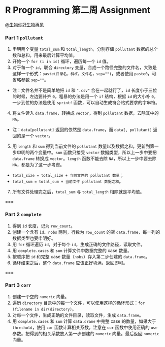R Programming 第二周 Assignment
===

[@生物你好生物再见](http://www.weibo.com/biobyelogy)


### Part 1 `pollutant`
1. 申明两个变量 `total_sum` 和 `total_length`，分别存储 `pollutant` 数据的总个数和总和，用来最后计算平均值。
2. 开始一个 `for (i in id)` 循环，遍历每一个 `id` 值。
3. 对于每一个 `id`，联合 `directory` 变量，合成一个路径完整的文件名，大致是这样一个形式：`paste(目录名，斜杠，文件名，sep="")`，或者使用 `paste0`，可省略参数 `sep=""`。
 - 注：文件名并不是简单地把 `id` 和 `".csv"` 合在一起就行了，`id` 长度小于三位的时候，左边要补齐 `0`。粗暴的办法是用一个 `if` 结构，根据 `id` 的大小补 `0`。一步到位的办法是使用 `sprintf` 函数，可以自动生成符合格式要求的字串符。
4. 将文件读入 `data.frame`，转换成 `vector`，得到 `pollutant` 数据，去除其中的 `NA`。
 - 注：`data[pollutant]` 返回的依然是 `data.frame`，而 `data[, pollutant]` 返回的是一个 `vector`。
5. 用 `length` 和 `sum` 得到当前文件的 `pollutant` 数量以及数据之和，更新到第一步申明的两个变量中。`sum` 函数只接受 `vector` 数据类型，所以上一步中要把 `data.frame` 转换成 `vector`。`length` 函数不能去除 `NA`，所以上一步中要去除 `NA`，都是为了这一步考虑。
 - `total_size = total_size + 当前文件的 pollutant 数量`；
 - `total_sum = total_sum + 当前文件 pollutant 数据之和`。
7. 所有文件处理完之后，`total_sum` 与 `total_length` 相除就是平均值。

===

### Part 2 `complete`
1. 得到 `id` 长度，记为 `row_count`。
2. 创建一个含有 `id`、`nobs` 两列，行数为 `row_count` 的空 `data.frame`，每一列的数据类型也要申明好。
3. 用 `for` 循环遍历 `id`，对于每个 `id`，生成正确的文件路径，读取文件。
5. 用 `complete.cases` 和 `sum` 计算文件中数据完整的 case 数量。
6. 按顺序把 `id` 和完整 case 数量（`nobs`）存入第二步创建的 `data.frame`。
7. 循环结束之后，整个 `data.frame` 应该正好填满，返回即可。

===

### Part 3 `corr`
1. 创建一个空的 `numeric` 向量。
2. 遍历 `directory` 目录中的每一个文件，可以使用这样的循环形式：`for (filename in dir(directory)`。
3. 对每一个文件，生成正确的文件目录，读取文件，生成 `data.frame`。
4. 用 `complete.cases` 和 `sum` 计算 `data.drame` 中完整 case 的数量，如果大于 `threshold`，使用 `cor` 函数计算相关系数。注意在 `cor` 函数中使用正确的 `use` 参数。把得到的相关系数放入第一步创建的 `numeric` 向量。最后返回 `numeric` 向量。



